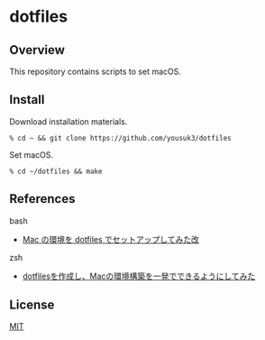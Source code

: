 # dotfiles

## Overview

This repository contains scripts to set macOS.

## Install

Download installation materials.

```shell
% cd ~ && git clone https://github.com/yousuk3/dotfiles
```

Set macOS.

```shell
% cd ~/dotfiles && make
```

## References

bash
- [Mac の環境を dotfiles でセットアップしてみた改](https://zenn.dev/tsukuboshi/articles/6e82aef942d9af)

zsh
- [dotfilesを作成し、Macの環境構築を一発でできるようにしてみた](https://zenn.dev/dani_rk/articles/19db34c9296ba7)

## License

[MIT](LICENSE)
